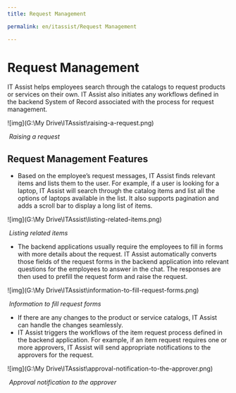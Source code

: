 ```yaml
---
title: Request Management

permalink: en/itassist/Request Management

---
```


# Request Management

IT Assist helps employees search through the catalogs to request products or services on their own. IT Assist also initiates any workflows defined in the backend System of Record associated with the process for request management.

![img](G:\My Drive\ITAssist\raising-a-request.png)

​																				*Raising a request*

## Request Management Features

- Based on the employee’s request messages, IT Assist finds relevant items and lists them to the user. For example, if a user is looking for a laptop, IT Assist will search through the catalog items and list all the options of laptops available in the list. It also supports pagination and adds a scroll bar to display a long list of items.

![img](G:\My Drive\ITAssist\listing-related-items.png)

​																				*Listing related items*

- The backend applications usually require the employees to fill in forms with more details about the request. IT Assist automatically converts those fields of the request forms in the backend application into relevant questions for the employees to answer in the chat. The responses are then used to prefill the request form and raise the request.

![img](G:\My Drive\ITAssist\information-to-fill-request-forms.png)

​																		*Information to fill request forms*

- If there are any changes to the product or service catalogs, IT Assist can handle the changes seamlessly. 
- IT Assist triggers the workflows of the item request process defined in the backend application. For example, if an item request requires one or more approvers, IT Assist will send appropriate notifications to the approvers for the request.

![img](G:\My Drive\ITAssist\approval-notification-to-the-approver.png)

​																	 *Approval notification to the approver*